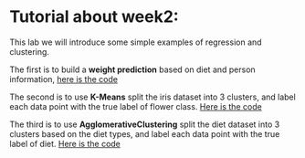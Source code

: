 # Tutorial about week2:

This lab we will introduce some simple examples of regression and clustering.<br>

The first is to build a **weight prediction** based on diet and person information, [here is the code](https://github.com/szhbest/COMP9321/blob/master/Week9%20Regression%26Clustering/1.py)<br>

The second is to use **K-Means** split the iris dataset into 3 clusters, and label each data point with the true label of flower class. [Here is the code](https://github.com/szhbest/COMP9321/blob/master/Week9%20Regression%26Clustering/2.py)<br>

The third is to use **AgglomerativeClustering** split the diet dataset into 3 clusters based on the diet types, and label each data point with the true label of diet. [Here is the code](https://github.com/szhbest/COMP9321/blob/master/Week9%20Regression%26Clustering/3.py)
